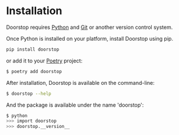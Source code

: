 <h1> Installation </h1>

Doorstop requires [Python](https://www.python.org/) and [Git](https://git-scm.com/) or another version control system.

Once Python is installed on your platform, install Doorstop using pip.

```sh
pip install doorstop
```

or add it to your [Poetry](https://python-poetry.org/) project:

```sh
$ poetry add doorstop
```

After installation, Doorstop is available on the command-line:

```sh
$ doorstop --help
```

And the package is available under the name 'doorstop':

```sh
$ python
>>> import doorstop
>>> doorstop.__version__
```
